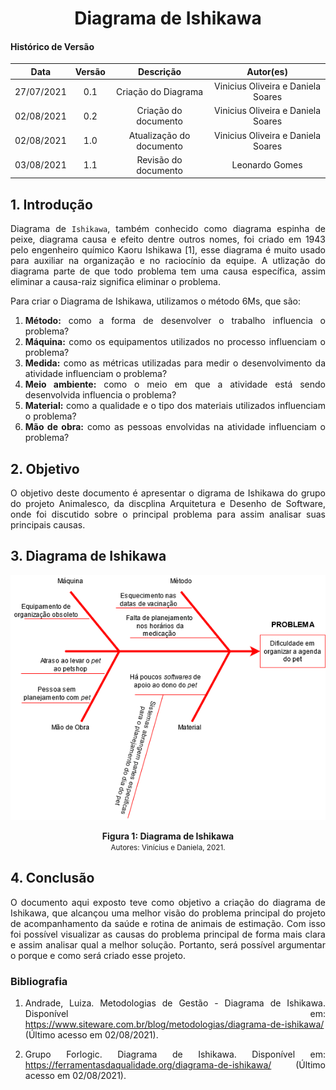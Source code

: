 # <center> Diagrama de Ishikawa

#### Histórico de Versão
|    Data    | Versão | Descrição            | Autor(es)       |
| :--------: | :----: | :------------------: | :-------------: |
| 27/07/2021 |  0.1   | Criação do Diagrama | Vinicius Oliveira e Daniela Soares |
| 02/08/2021 |  0.2   | Criação do documento | Vinicius Oliveira e Daniela Soares |
| 02/08/2021 |  1.0   | Atualização do documento | Vinicius Oliveira e Daniela Soares |
| 03/08/2021 |  1.1   | Revisão do documento | Leonardo Gomes |


<div align="justify">

## 1. Introdução

Diagrama de `Ishikawa`, também conhecido como diagrama espinha de peixe, diagrama causa e efeito dentre outros nomes, foi criado em 1943 pelo engenheiro químico Kaoru Ishikawa [1], esse diagrama é muito usado para auxiliar na organização e no raciocínio da equipe.
A utlização do diagrama parte de que todo problema tem uma causa específica, assim eliminar a causa-raiz significa eliminar o problema.

Para criar o Diagrama de Ishikawa, utilizamos o método 6Ms, que são:

1. **Método:** como a forma de desenvolver o trabalho influencia o problema?
2. **Máquina:** como os equipamentos utilizados no processo influenciam o problema?
3. **Medida:** como as métricas utilizadas para medir o desenvolvimento da atividade influenciam o problema?
4. **Meio ambiente:** como o meio em que a atividade está sendo desenvolvida influencia o problema?
5. **Material:** como a qualidade e o tipo dos materiais utilizados influenciam o problema?
6. **Mão de obra:** como as pessoas envolvidas na atividade influenciam o problema?

## 2. Objetivo

O objetivo deste documento é apresentar o digrama de Ishikawa do grupo do projeto Animalesco, da discplina Arquitetura e Desenho de Software, onde foi discutido sobre o principal problema para assim analisar suas principais causas.


## 3. Diagrama de Ishikawa

<p align='center'>
    <img src='https://raw.githubusercontent.com/UnBArqDsw2021-1/2021.1_G01_Animalesco_docs/main/docs/assets/pages/ishikawa/diagrama-ishikawa.png'>
    <figcaption align='center'>
        <b>Figura 1: Diagrama de Ishikawa</b>
        <br>
        <small>Autores: Vinícius e Daniela, 2021.</small>
    </figcaption>
</p>


## 4. Conclusão

O documento aqui exposto teve como objetivo a criação do diagrama de Ishikawa, que alcançou uma melhor visão do problema principal do projeto de acompanhamento da saúde e rotina de animais de estimação. Com isso foi possível visualizar as causas do problema principal de forma mais clara e assim analisar qual a melhor solução. Portanto, será possível argumentar o porque e como será criado esse projeto.

### Bibliografia

1. Andrade, Luiza. Metodologias de Gestão - Diagrama de Ishikawa. Disponível em: https://www.siteware.com.br/blog/metodologias/diagrama-de-ishikawa/ (Último acesso em 02/08/2021).

2. Grupo Forlogic. Diagrama de Ishikawa. Disponível em: https://ferramentasdaqualidade.org/diagrama-de-ishikawa/ (Último acesso em 02/08/2021).

</div>